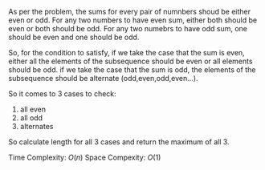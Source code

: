 As per the problem, the sums for every pair of numnbers shoud be either even or odd.
For any two numbers to have even sum, either both should be even or both should be odd.
For any two numebrs to have odd sum, one should be even and one should be odd.

So, for the condition to satisfy, 
if we take the case that the sum is even,
either all the elements of the subsequence should be even or all elements should be odd.
if we take the case that the sum is odd,
the elements of the subsequence should be alternate (odd,even,odd,even...).

So it comes to 3 cases to check:
1. all even
2. all odd
3. alternates

So calculate length for all 3 cases and return the maximum of all 3.

Time Complexity: $O(n)$
Space Compexity: $O(1)$
